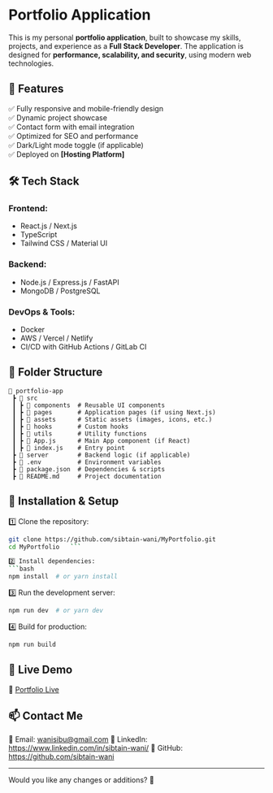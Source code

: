 # **Portfolio Application**

This is my personal **portfolio application**, built to showcase my skills, projects, and experience as a **Full Stack Developer**. The application is designed for **performance, scalability, and security**, using modern web technologies.

## **🚀 Features**

✅ Fully responsive and mobile-friendly design  
✅ Dynamic project showcase  
✅ Contact form with email integration  
✅ Optimized for SEO and performance  
✅ Dark/Light mode toggle (if applicable)  
✅ Deployed on **[Hosting Platform]**

## **🛠 Tech Stack**

### **Frontend:**

- React.js / Next.js
- TypeScript
- Tailwind CSS / Material UI

### **Backend:**

- Node.js / Express.js / FastAPI
- MongoDB / PostgreSQL

### **DevOps & Tools:**

- Docker
- AWS / Vercel / Netlify
- CI/CD with GitHub Actions / GitLab CI

## **📂 Folder Structure**

```plaintext
📂 portfolio-app
 ┣ 📂 src
 ┃ ┣ 📂 components  # Reusable UI components
 ┃ ┣ 📂 pages       # Application pages (if using Next.js)
 ┃ ┣ 📂 assets      # Static assets (images, icons, etc.)
 ┃ ┣ 📂 hooks       # Custom hooks
 ┃ ┣ 📂 utils       # Utility functions
 ┃ ┣ 📜 App.js      # Main App component (if React)
 ┃ ┣ 📜 index.js    # Entry point
 ┣ 📂 server        # Backend logic (if applicable)
 ┣ 📜 .env          # Environment variables
 ┣ 📜 package.json  # Dependencies & scripts
 ┣ 📜 README.md     # Project documentation
```

## **🚀 Installation & Setup**

1️⃣ Clone the repository:

````bash
git clone https://github.com/sibtain-wani/MyPortfolio.git
cd MyPortfolio   ```

2️⃣ Install dependencies:
```bash
npm install  # or yarn install
````

3️⃣ Run the development server:

```bash
npm run dev  # or yarn dev
```

4️⃣ Build for production:

```bash
npm run build
```

## **🔗 Live Demo**

🚀 [Portfolio Live](https://your-portfolio-link.com)

## **📫 Contact Me**

📧 Email: wanisibu@gmail.com
💼 LinkedIn: https://www.linkedin.com/in/sibtain-wani/
🐙 GitHub: https://github.com/sibtain-wani

---

Would you like any changes or additions? 🚀
